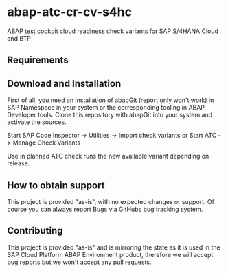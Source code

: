 # abap-atc-cr-cv-s4hc
ABAP test cockpit cloud readiness check variants for SAP S/4HANA Cloud and BTP

## Requirements

## Download and Installation
First of all, you need an installation of abapGit (report only won't work) in SAP Namespace in your system or the corresponding tooling in ABAP Developer tools.
Clone this repository with abapGit into your system and activate the sources.

Start SAP Code Inspector -> Utilities -> Import check variants
or
Start ATC -> Manage Check Variants

Use in planned ATC check runs the new available variant depending on release.

## How to obtain support
This project is provided "as-is", with no expected changes or support. Of course you can always report Bugs via GitHubs bug tracking system.

## Contributing
This project is provided "as-is" and is mirroring the state as it is used in the SAP Cloud Platform ABAP Environment product, therefore we will accept bug reports but we won't accept any pull requests.
